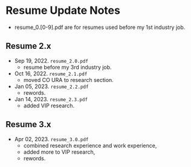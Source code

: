 # Resume Update Notes

* resume_0.[0-9].pdf are for resumes used before my 1st industry job.

## Resume 2.x

* Sep 19, 2022. `resume_2.0.pdf`
    * resume before my 3rd industry job.
* Oct 16, 2022. `resume_2.1.pdf`
    * moved CO URA to research section.
* Jan 05, 2023. `resume_2.2.pdf`
    * rewords.
* Jan 14, 2023. `resume_2.3.pdf`
    * added VIP research.

## Resume 3.x

* Apr 02, 2023. `resume_3.0.pdf`
    * combined research experience and work experience,
    * added more to VIP research,
    * rewords.
